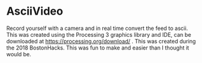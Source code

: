 # AsciiVideo
Record yourself with a camera and in real time convert the feed to ascii.
This was created using the Processing 3 graphics library and IDE, can be downloaded at https://processing.org/download/ .
This was created during the 2018 BostonHacks.
This was fun to make and easier than I thought it would be.

